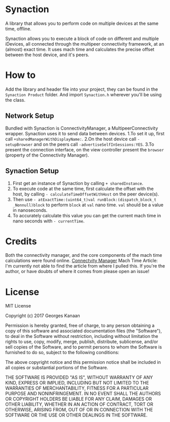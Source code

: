 # Synaction
A library that allows you to perform code on multiple devices at the same time, offline. 

Synaction allows you to execute a block of code on different and multiple iDevices, all connected through the multipeer connectivity framework, at an (almost) exact time. It uses mach time and calculates the precise offset between the host device, and it's peers.

# How to

Add the library and header file into your project, they can be found in the `Synaction Product` folder. And import `Synaction.h` wherever you'll be using the class.

## Network Setup 
Bundled with Synaction is ConnectivityManager, a MultipeerConnectivity wrapper. Synaction uses it to send data between devices.
1.To set it up, first call `+sharedManagerWithDisplayName:`.
2.On the host device call `-setupBrowser` and on the peers call `-advertiseSelfInSessions:YES`.
3.To present the connection interface, on the view controller present the `browser` (property of the Connectivity Manager).

## Synaction Setup
1. First get an instance of Synaction by calling `+ sharedInstance`.
2. To execute code at the same time, first calculate the offset with the host, by calling `- calculateTimeOffsetWithHost` on the peer device(s).
3. Then use `- atExactTime:(uint64_t)val runBlock:(dispatch_block_t _Nonnull)block` to perform `block` at `val` nano time. `val` should be a value in nanoseconds. 
4. To accurately calculate this value you can get the current mach time in nano seconds with `- currentTime`.

# Credits
Both the connectivity manager, and the core components of the mach time calculations were found online.
[Connectvity Manager](http://stackoverflow.com/a/20907425/2210825 "Stackoverflow Answer")
Mach Time Article: I'm currently not able to find the article from where I pulled this. If you're the author, or have doubts of where it comes from please open an issue!

# License
MIT License

Copyright (c) 2017 Georges Kanaan

Permission is hereby granted, free of charge, to any person obtaining a copy
of this software and associated documentation files (the "Software"), to deal
in the Software without restriction, including without limitation the rights
to use, copy, modify, merge, publish, distribute, sublicense, and/or sell
copies of the Software, and to permit persons to whom the Software is
furnished to do so, subject to the following conditions:

The above copyright notice and this permission notice shall be included in all
copies or substantial portions of the Software.

THE SOFTWARE IS PROVIDED "AS IS", WITHOUT WARRANTY OF ANY KIND, EXPRESS OR
IMPLIED, INCLUDING BUT NOT LIMITED TO THE WARRANTIES OF MERCHANTABILITY,
FITNESS FOR A PARTICULAR PURPOSE AND NONINFRINGEMENT. IN NO EVENT SHALL THE
AUTHORS OR COPYRIGHT HOLDERS BE LIABLE FOR ANY CLAIM, DAMAGES OR OTHER
LIABILITY, WHETHER IN AN ACTION OF CONTRACT, TORT OR OTHERWISE, ARISING FROM,
OUT OF OR IN CONNECTION WITH THE SOFTWARE OR THE USE OR OTHER DEALINGS IN THE
SOFTWARE.
